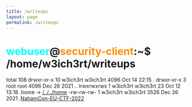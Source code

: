 ```yaml
---
title: /writeups
layout: page
permalink: /writeups
---
```


# <span style="color: cyan;">webuser</span>@<span style="color: darkorange;">security-client</span>:~$ <span style="color: white;">ls -la</span> /home/w3ich3rt/writeups
total 108
drwxr-xr-x 10 w3ich3rt w3ich3rt  4096 Oct 14 22:15 .
drwxr-xr-x  3 root     root      4096 Dec 26  2021 ..
lrwxrwxrwx  1 w3ich3rt w3ich3rt    23 Oct 12 13:18 .home -> [/../../home](/readme.md)
-rw-rw-rw-  1 w3ich3rt w3ich3rt  3526 Dec 26  2021 .[NahamCon-EU-CTF-2022](/writeups/nahamcon-eu-2022/nahamcon-eu-2022.md)
